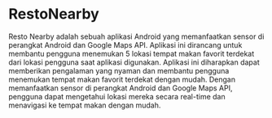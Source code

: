 # RestoNearby
Resto Nearby adalah sebuah aplikasi Android yang memanfaatkan sensor di perangkat Android dan Google Maps API. Aplikasi ini dirancang untuk membantu pengguna menemukan 5 lokasi tempat makan favorit terdekat dari lokasi pengguna saat aplikasi digunakan. Aplikasi ini diharapkan dapat memberikan pengalaman yang nyaman dan membantu pengguna menemukan tempat makan favorit terdekat dengan mudah. Dengan memanfaatkan sensor di perangkat Android dan Google Maps API, pengguna dapat mengetahui lokasi mereka secara real-time dan menavigasi ke tempat makan dengan mudah.

